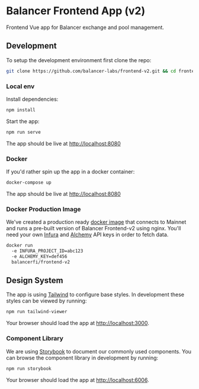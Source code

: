 # Balancer Frontend App (v2)
Frontend Vue app for Balancer exchange and pool management.

## Development
To setup the development environment first clone the repo:
```bash
git clone https://github.com/balancer-labs/frontend-v2.git && cd frontend-v2
```

### Local env
Install dependencies:
```bash
npm install
```

Start the app:
```bash
npm run serve
```

The app should be live at [http://localhost:8080](http://localhost:8080)

### Docker
If you'd rather spin up the app in a docker container:

```bash
docker-compose up
```

The app should be live at [http://localhost:8080](http://localhost:8080)

### Docker Production Image
We've created a production ready [docker image](./Dockerfile) that connects to Mainnet and runs
a pre-built version of Balancer Frontend-v2 using nginx. You'll need your own [Infura](https://infura.io) and [Alchemy](https://www.alchemy.com/) API keys in order to fetch data.

```bash
docker run 
  -e INFURA_PROJECT_ID=abc123 
  -e ALCHEMY_KEY=def456
  balancerfi/frontend-v2
```



## Design System
The app is using [Tailwind](https://tailwindcss.com/) to configure base styles. In development these styles can be viewed by running:

```bash
npm run tailwind-viewer
```
Your browser should load the app at [http://localhost:3000](http://localhost:3000).

### Component Library
We are using [Storybook](https://storybook.js.org/) to document our commonly used components. You can browse the component library in development by running:

```bash
npm run storybook
```
Your browser should load the app at [http://localhost:6006](http://localhost:6006).
